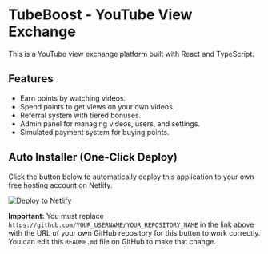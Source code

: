 # TubeBoost - YouTube View Exchange

This is a YouTube view exchange platform built with React and TypeScript.

## Features

- Earn points by watching videos.
- Spend points to get views on your own videos.
- Referral system with tiered bonuses.
- Admin panel for managing videos, users, and settings.
- Simulated payment system for buying points.

## Auto Installer (One-Click Deploy)

Click the button below to automatically deploy this application to your own free hosting account on Netlify.

[![Deploy to Netlify](https://www.netlify.com/img/deploy/button.svg)](https://app.netlify.com/start/deploy?repository=https://github.com/YOUR_USERNAME/YOUR_REPOSITORY_NAME)

**Important:** You must replace `https://github.com/YOUR_USERNAME/YOUR_REPOSITORY_NAME` in the link above with the URL of your own GitHub repository for this button to work correctly. You can edit this `README.md` file on GitHub to make that change.
